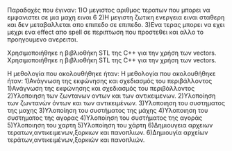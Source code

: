 Παραδοχές που έγιναν:
1)Ο μεγιστος αριθμος τερατων που μπορει να εμφανιστει σε μια μαχη ειναι 6
2)Η μεγιστη ζωτικη ενεργεια ειναι σταθερη και δεν μεταβαλλεται απο επιπεδο σε επιπεδο. 
3)Ενα τερας μπορει να εχει μεχρι ενα effect απο spell σε περιπτωση που προστεθει και αλλο το προηγουμενο ανερειται.


Χρησιμοποιήθηκε η βιβλιοθήκη STL της C++ για την χρήση των vectors.
Χρησιμοποιήθηκε η βιβλιοθήκη STL της C++ για την χρήση των vectors.


Η μεθολογία που ακολουθήθηκε ήταν:
Η μεθολογία που ακολουθήθηκε ήταν:
1)Ανάγνωση της εκφώνησης και σχεδιασμός του περιβάλλοντος
1)Ανάγνωση της εκφώνησης και σχεδιασμός του περιβάλλοντος
2)Υλοποιηση των ζωντανων οντων και των αντικειμενων.
2)Υλοποίηση των ζωντανών όντων και των αντικειμένων.
3)Υλοποιηση του συστηματος της μαχης
3)Υλοποίηση του συστήματος της μάχης
4)Υλοποιηση του συστηματος της αγορας
4)Υλοποίηση του συστήματος της αγοράς
5)Υλοποιηση του χαρτη 
5)Υλοποίηση του χάρτη 
6)Δημιουγεια αρχειων τερατων,αντικειμενων,ξορκιων και πανοπλιων.
6)Δημιουγία αρχείων τεράτων,αντικειμένων,ξορκιών και πανοπλιών.
